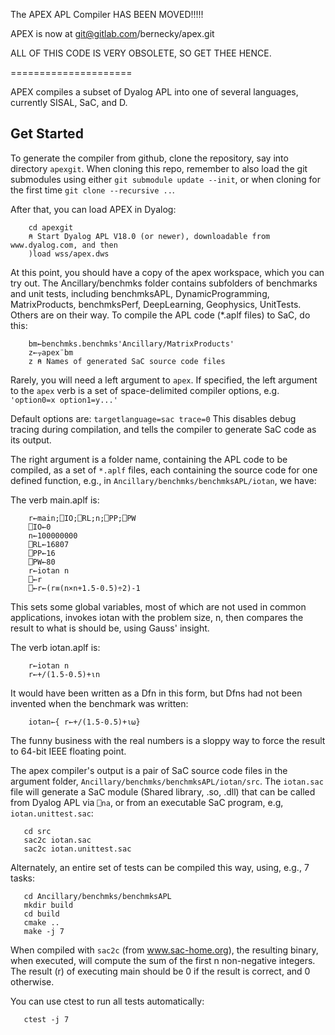 The APEX APL Compiler HAS BEEN MOVED!!!!!

APEX is now at git@gitlab.com/bernecky/apex.git

ALL OF THIS CODE IS VERY OBSOLETE, SO GET THEE HENCE.


=====================

APEX compiles a subset of Dyalog APL into one of several languages, currently SISAL, SaC, and D.

Get Started
-----------

To generate the compiler from github, clone the repository, say into directory `apexgit`.
When cloning this repo, remember to also load the git submodules using either
`git submodule update --init`, or when cloning for the first time `git clone --recursive ..`.

After that, you can load APEX in Dyalog:

```apl
    cd apexgit
    ⍝ Start Dyalog APL V18.0 (or newer), downloadable from www.dyalog.com, and then
    )load wss/apex.dws
```

At this point, you should have a copy of the apex workspace, which you can
try out. The Ancillary/benchmks folder contains subfolders of benchmarks
and unit tests, including benchmksAPL, DynamicProgramming, MatrixProducts,
benchmksPerf, DeepLearning, Geophysics, UnitTests. Others are on their way.
To compile the APL code (*.aplf files) to SaC, do this:

```apl
    bm←benchmks.benchmks'Ancillary/MatrixProducts'
    z←⍪apex¨bm
    z ⍝ Names of generated SaC source code files
```
Rarely, you will need a left argument to ``apex``.
If specified, the left argument to the `apex` verb is a set of space-delimited
compiler options, e.g. `'option0=x option1=y...'`

Default options are: `targetlanguage=sac trace=0`
This disables debug tracing during compilation, and tells the
compiler to generate SaC code as its output.

The right argument is a folder name, containing the APL code
to be compiled, as a set of `*.aplf` files, each containing the
source code for one 
defined function, e.g., in `Ancillary/benchmks/benchmksAPL/iotan`, we have:

The verb main.aplf is:

```apl
    r←main;⎕IO;⎕RL;n;⎕PP;⎕PW
    ⎕IO←0
    n←100000000
    ⎕RL←16807
    ⎕PP←16
    ⎕PW←80
    r←iotan n
    ⎕←r
    ⎕←r←(r≡(n×n+1.5-0.5)÷2)-1
```
This sets some global variables, most of which are not used
in common applications, invokes iotan with the problem size, n,
then compares the result to what is should be, using Gauss' insight.

The verb iotan.aplf is:

```apl
    r←iotan n
    r←+/(1.5-0.5)+⍳n
```
It would have been written as a Dfn in this form, but Dfns had not been
invented when the benchmark was written:

```apl
    iotan←{ r←+/(1.5-0.5)+⍳⍵}
```

The funny business with the real numbers is a sloppy way to force the
result to 64-bit IEEE floating point.

The apex compiler's output is a pair of SaC source code files in the argument
folder, `Ancillary/benchmks/benchmksAPL/iotan/src`. The `iotan.sac` file will generate
a SaC module (Shared library, .so, .dll) that can be called from Dyalog APL via `⎕na`,
or from an executable SaC program, e.g, `iotan.unittest.sac`:
```
   cd src
   sac2c iotan.sac
   sac2c iotan.unittest.sac
```

Alternately, an entire set of tests can be compiled this way, using, e.g., 
7 tasks:

```
   cd Ancillary/benchmks/benchmksAPL
   mkdir build
   cd build
   cmake ..
   make -j 7
```

When compiled with `sac2c` (from www.sac-home.org), the resulting binary, when executed, will compute
the sum of the first n non-negative integers. The result (r) of executing main should be 0 
if the result is correct, and 0 otherwise.

You can use ctest to run all tests automatically:

```
   ctest -j 7
```
   


